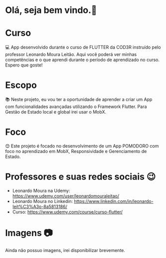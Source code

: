 # Olá, seja bem vindo.👋

# Curso
💻 App desenvolvido durante o curso de FLUTTER da COD3R instruído pelo professor Leonardo Moura Leitão. Aqui você poderá ver minhas competências e o que aprendi durante o período de aprendizado no curso. Espero que goste!

# Escopo
📚 Neste projeto, eu vou ter a oportunidade de aprender a criar um App com funcionalidades avançadas utilizando o Framework Flutter. Para Gestão de Estado local e global irei usar o MobX. 

# Foco
😊 Este projeto é focado no desenvolvimento de um App POMODORO com foco no aprendizado em MobX, Responsividade e Gerenciamento de Estado.

# Professores e suas redes sociais 😉

* Leonardo Moura na Udemy: https://www.udemy.com/user/leonardomouraleitao/
* Leonardo Moura no Linkedin: https://www.linkedin.com/in/leonardo-leit%C3%A3o-8a5813186/
* Curso: https://www.udemy.com/course/curso-flutter/


# Imagens 📷
Ainda não possuo imagens, irei disponibilizar brevemente.
